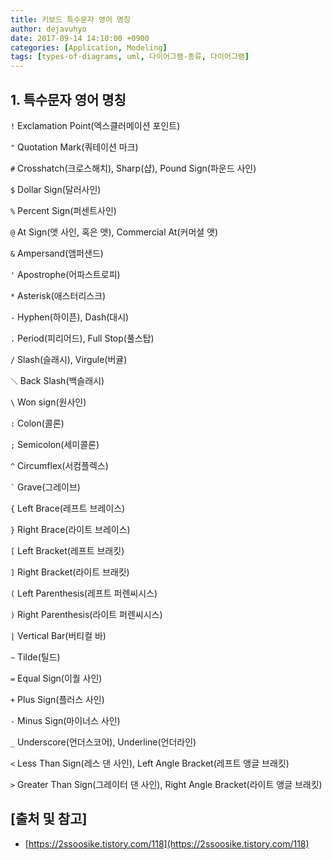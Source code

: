 ```yaml
---
title: 키보드 특수문자 영어 명칭
author: dejavuhyo
date: 2017-09-14 14:10:00 +0900
categories: [Application, Modeling]
tags: [types-of-diagrams, uml, 다이어그램-종류, 다이어그램]
---
```


## 1. 특수문자 영어 명칭

`!` Exclamation Point(엑스클러메이션 포인트)

`"` Quotation Mark(쿼테이션 마크)

`#` Crosshatch(크로스해치), Sharp(샵), Pound Sign(파운드 사인)

`$` Dollar Sign(달러사인)

`%` Percent Sign(퍼센트사인)

`@` At Sign(앳 사인, 혹은 앳), Commercial At(커머셜 앳)

`&` Ampersand(앰퍼샌드)

`'` Apostrophe(어파스트로피)

`*` Asterisk(애스터리스크)

`-` Hyphen(하이픈), Dash(대시)

`.` Period(피리어드), Full Stop(풀스탑)

`/` Slash(슬래시), Virgule(버귤)

`＼` Back Slash(백슬래시)

`\` Won sign(원사인)

`:` Colon(콜론)

`;` Semicolon(세미콜론)

`^` Circumflex(서컴플렉스)

``` ` ``` Grave(그레이브)

`{` Left Brace(레프트 브레이스)

`}` Right Brace(라이트 브레이스)

`[` Left Bracket(레프트 브래킷)

`]` Right Bracket(라이트 브래킷)

`(` Left Parenthesis(레프트 퍼렌씨시스)

`)` Right Parenthesis(라이트 퍼렌씨시스)

`|` Vertical Bar(버티컬 바)

`~` Tilde(틸드)

`=` Equal Sign(이퀄 사인)

`+` Plus Sign(플러스 사인)

`-` Minus Sign(마이너스 사인)

`_` Underscore(언더스코어), Underline(언더라인)

`<` Less Than Sign(레스 댄 사인), Left Angle Bracket(레프트 앵글 브래킷)

`>` Greater Than Sign(그레이터 댄 사인), Right Angle Bracket(라이트 앵글 브래킷)

## [출처 및 참고]
* [https://2ssoosike.tistory.com/118](https://2ssoosike.tistory.com/118)
